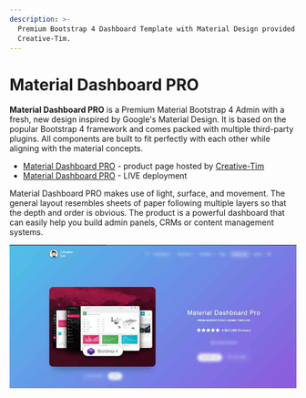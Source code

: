```yaml
---
description: >-
  Premium Bootstrap 4 Dashboard Template with Material Design provided by
  Creative-Tim.
---
```


# Material Dashboard PRO

**Material Dashboard PRO** is a Premium Material Bootstrap 4 Admin with a fresh, new design inspired by Google's Material Design. It is based on the popular Bootstrap 4 framework and comes packed with multiple third-party plugins. All components are built to fit perfectly with each other while aligning with the material concepts.

* [Material Dashboard PRO](https://bit.ly/3odmcGy) - product page hosted by [Creative-Tim](../partners/creative-tim.md)
* [Material Dashboard PRO](https://bit.ly/3xTTC2z) - LIVE deployment 

Material Dashboard PRO makes use of light, surface, and movement. The general layout resembles sheets of paper following multiple layers so that the depth and order is obvious. The product is a powerful dashboard that can easily help you build admin panels, CRMs or content management systems.

![Material Dashboard PRO - Premium Bootstrap Template.](../../.gitbook/assets/docs-cover-material-pro.jpg)

